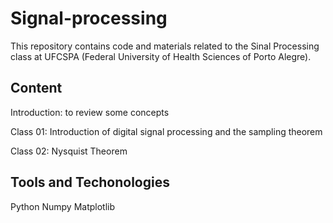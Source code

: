 # Signal-processing

This repository contains code and materials related to the Sinal Processing class at UFCSPA (Federal University of Health Sciences of Porto Alegre).

## Content
Introduction: to review some concepts

Class 01: Introduction of digital signal processing and the sampling theorem

Class 02: Nysquist Theorem

## Tools and Techonologies
Python
Numpy
Matplotlib
